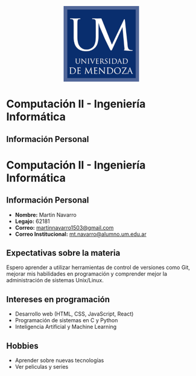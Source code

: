 <p align="center">
  <img src="images/um_logo.png" alt="Universidad de Mendoza" />
</p>

# Computación II - Ingeniería Informática  

## Información Personal  
# Computación II - Ingeniería Informática  

## Información Personal  
- **Nombre:** Martin Navarro
- **Legajo:** 62181
- **Correo:** martinnavarro1503@gmail.com
- **Correo Institucional:** mt.navarro@alumno.um.edu.ar

## Expectativas sobre la materia  
Espero aprender a utilizar herramientas de control de versiones como Git, mejorar mis habilidades en programación y comprender mejor la administración de sistemas Unix/Linux.  

## Intereses en programación  
- Desarrollo web (HTML, CSS, JavaScript, React)  
- Programación de sistemas en C y Python  
- Inteligencia Artificial y Machine Learning  

## Hobbies  
- Aprender sobre nuevas tecnologías
- Ver peliculas y series


